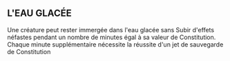 ## L'EAU GLACÉE


Une créature peut rester immergée dans l'eau glacée sans
Subir d'effets néfastes pendant un nombre de minutes égal
à sa valeur de Constitution. Chaque minute supplémentaire
nécessite la réussite d'un jet de sauvegarde de Constitution